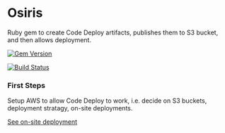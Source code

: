 # Osiris
Ruby gem to create Code Deploy artifacts, publishes them to S3 bucket, and then allows deployment.

[![Gem Version](https://badge.fury.io/rb/Osiris.svg)](http://badge.fury.io/rb/osiris)

[![Build Status](https://travis-ci.org/wparad/Osiris.svg?branch=master)](https://travis-ci.org/wparad/Osiris)

### First Steps
Setup AWS to allow Code Deploy to work, i.e. decide on S3 buckets, deployment stratagy, on-site deployments.

[See on-site deployment](Onsite-Deployments.md)